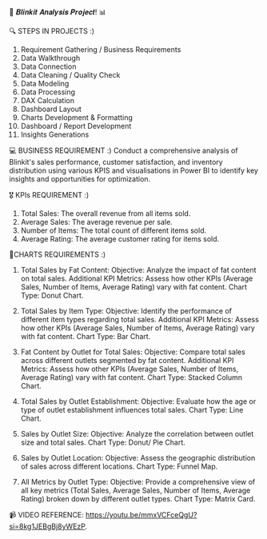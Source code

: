  📌 𝑩𝒍𝒊𝒏𝒌𝒊𝒕 𝑨𝒏𝒂𝒍𝒚𝒔𝒊𝒔 𝑷𝒓𝒐𝒋𝒆𝒄𝒕! 📊    

🔍 STEPS IN PROJECTS :)
1. Requirement Gathering / Business Requirements
2. Data Walkthrough
3. Data Connection
4. Data Cleaning / Quality Check
5. Data Modeling
6. Data Processing
7. DAX Calculation
8. Dashboard Layout
9. Charts Development & Formatting
10. Dashboard / Report Development
11. Insights Generations

 💻 BUSINESS REQUIREMENT :)
 Conduct a comprehensive analysis of Blinkit's sales performance, customer satisfaction, and inventory distribution using various KPIS and visualisations in Power BI to identify key insights and opportunities for optimization.

 🎖️ KPIs REQUIREMENT :)
 1. Total Sales: The overall revenue from all items sold.
 2. Average Sales: The average revenue per sale.
 3. Number of Items: The total count of different items sold.
 4. Average Rating: The average customer rating for items sold.

 📜CHARTS REQUIREMENTS :)

1. Total Sales by Fat Content:
Objective: Analyze the impact of fat content on total sales.
Additional KPI Metrics: Assess how other KPIs (Average Sales, Number of Items, Average Rating) vary with fat content.
Chart Type: Donut Chart.

2. Total Sales by Item Type:
Objective: Identify the performance of different item types regarding total sales.
Additional KPI Metrics: Assess how other KPIs (Average Sales, Number of Items, Average Rating) vary with fat content.
Chart Type: Bar Chart.

3. Fat Content by Outlet for Total Sales:
Objective: Compare total sales across different outlets segmented by fat content.
Additional KPI Metrics: Assess how other KPIs (Average Sales, Number of Items, Average Rating) vary with fat content.
Chart Type: Stacked Column Chart.

4. Total Sales by Outlet Establishment:
Objective: Evaluate how the age or type of outlet establishment influences total sales.
Chart Type: Line Chart.

5. Sales by Outlet Size:
Objective: Analyze the correlation between outlet size and total sales.
Chart Type: Donut/ Pie Chart.

6. Sales by Outlet Location:
Objective: Assess the geographic distribution of sales across different locations.
Chart Type: Funnel Map.

7. All Metrics by Outlet Type:
Objective: Provide a comprehensive view of all key metrics (Total Sales, Average Sales, Number of Items, Average Rating)
broken down by different outlet types.
Chart Type: Matrix Card.


📹 VIDEO REFERENCE: https://youtu.be/mmxVCFceQgU?si=8kg1JEBgBj8yWEzP.

